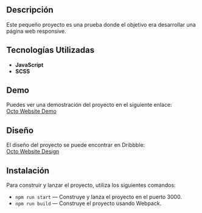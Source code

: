 ## Descripción

Este pequeño proyecto es una prueba donde el objetivo era desarrollar una página web responsive.

## Tecnologías Utilizadas

- **JavaScript**
- **SCSS**

## Demo

Puedes ver una demostración del proyecto en el siguiente enlace:  
[Octo Website Demo](https://octowebsite.netlify.app)

## Diseño

El diseño del proyecto se puede encontrar en Dribbble:  
[Octo Website Design](https://dribbble.com/shots/19125909-Octo-Website)

## Instalación

Para construir y lanzar el proyecto, utiliza los siguientes comandos:

- `npm run start` — Construye y lanza el proyecto en el puerto 3000.
- `npm run build` — Construye el proyecto usando Webpack.

